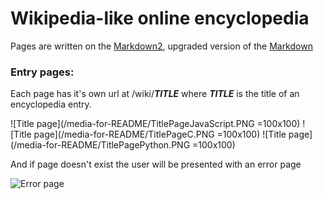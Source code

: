 # Wikipedia-like online encyclopedia
Pages are written on the [Markdown2](https://github.com/trentm/python-markdown2), upgraded version of the [Markdown](https://en.wikipedia.org/wiki/Markdown)

### Entry pages:
Each page has it's own url at /wiki/__*TITLE*__ where __*TITLE*__ is the title of an encyclopedia entry.

![Title page](/media-for-README/TitlePageJavaScript.PNG =100x100)
![Title page](/media-for-README/TitlePageC.PNG =100x100)
![Title page](/media-for-README/TitlePagePython.PNG =100x100)

And if page doesn't exist the user will be presented with an error page

![Error page]()
